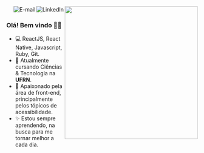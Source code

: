 
<img align="right" src="https://i.imgur.com/P2eHx9l.png" width="350"/>

<a href="https://www.linkedin.com/in/julioduartedev/" target="_blank">
<img align="right" alt="LinkedIn" src="https://img.shields.io/badge/-Linkedin-blue"/>
</a>

<a href="mailto:julioduarte.dev@gmail.com">
<img align="right" alt="E-mail" src="https://img.shields.io/badge/-Email-red"/>
</a>

<br/>

### Olá! Bem vindo 👋🚀

- 💻 ReactJS, React Native, Javascript, Ruby, Git.
- 📖 Atualmente cursando Ciências & Tecnologia na **UFRN**.
- 💜  Apaixonado pela área de front-end, principalmente pelos tópicos de acessibilidade.
- ✨ Estou sempre aprendendo, na busca para me tornar melhor a cada dia.


